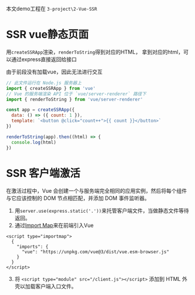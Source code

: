 
本文demo工程在 `3-project\2-Vue-SSR`

# SSR vue静态页面
用`createSSRApp`渲染，`renderToString`得到对应的HTML， 拿到对应的html，可以通过express直接返回给接口

由于前段没有加载vue，因此无法进行交互

```js
// 此文件运行在 Node.js 服务器上
import { createSSRApp } from 'vue'
// Vue 的服务端渲染 API 位于 `vue/server-renderer` 路径下
import { renderToString } from 'vue/server-renderer'

const app = createSSRApp({
  data: () => ({ count: 1 }),
  template: `<button @click="count++">{{ count }}</button>`
})

renderToString(app).then((html) => {
  console.log(html)
})
```

# SSR 客户端激活
在激活过程中，Vue 会创建一个与服务端完全相同的应用实例，然后将每个组件与它应该控制的 DOM 节点相匹配，并添加 DOM 事件监听器。

1. 用`server.use(express.static('.'))`来托管客户端文件，当做静态文件等待返回。
2. 通过[Import Map](https://github.com/WICG/import-maps)来在前端引入Vue
```
<script type="importmap">
  {
    "imports": {
      "vue": "https://unpkg.com/vue@3/dist/vue.esm-browser.js"
    }
  }
</script>
```
3. 将 `<script type="module" src="/client.js"></script>` 添加到 HTML 外壳以加载客户端入口文件。







